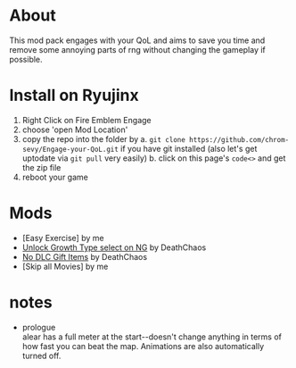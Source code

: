 # About

This mod pack engages with your QoL and aims to save you time and remove some annoying parts of rng without changing the gameplay if possible.

# Install on Ryujinx

1. Right Click on Fire Emblem Engage
2. choose 'open Mod Location'
3. copy the repo into the folder by
    a. `git clone https://github.com/chrom-sevy/Engage-your-QoL.git` if you have git installed (also let's get uptodate via `git pull` very easily)
    b. click on this page's `code<>` and get the zip file
4. reboot your game

# Mods
- [Easy Exercise] by me
- [Unlock Growth Type select on NG](https://gamebanana.com/mods/426329) by DeathChaos
- [No DLC Gift Items](https://gamebanana.com/mods/431356) by DeathChaos
- [Skip all Movies] by me

# notes
- prologue  
  alear has a full meter at the start--doesn't change anything in terms of how fast you can beat the map. Animations are also automatically turned off.